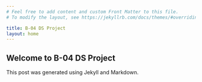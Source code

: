 ```yaml
---
# Feel free to add content and custom Front Matter to this file.
# To modify the layout, see https://jekyllrb.com/docs/themes/#overriding-theme-defaults

title: B-04 DS Project
layout: home
---
```


## Welcome to B-04 DS Project
This post was generated using Jekyll and Markdown.